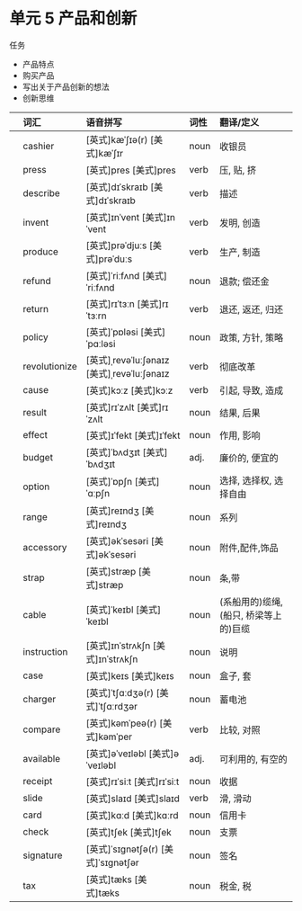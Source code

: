 # **单元** **5** 产品和创新

任务

- 产品特点
- 购买产品
- 写出关于产品创新的想法
- 创新思维

|      | 词汇          | 语音拼写                                    | 词性 | 翻译/定义                              |
| :--- | :------------ | :------------------------------------------ | :--- | :------------------------------------- |
|      | cashier       | [英式]kæˈʃɪə(r) [美式]kæˈʃɪr                | noun | 收银员                                 |
|      | press         | [英式]pres [美式]pres                       | verb | 压, 贴, 挤                             |
|      | describe      | [英式]dɪˈskraɪb [美式]dɪˈskraɪb             | verb | 描述                                   |
|      | invent        | [英式]ɪnˈvent [美式]ɪnˈvent                 | verb | 发明, 创造                             |
|      | produce       | [英式]prəˈdjuːs [美式]prəˈduːs              | verb | 生产, 制造                             |
|      | refund        | [英式]ˈriːfʌnd [美式]ˈriːfʌnd               | noun | 退款; 偿还金                           |
|      | return        | [英式]rɪˈtɜːn [美式]rɪˈtɜːrn                | verb | 退还, 返还, 归还                       |
|      | policy        | [英式]ˈpɒləsi [美式]ˈpɑːləsi                | noun | 政策, 方针, 策略                       |
|      | revolutionize | [英式]ˌrevəˈluːʃənaɪz [美式]ˌrevəˈluːʃənaɪz | verb | 彻底改革                               |
|      | cause         | [英式]kɔːz [美式]kɔːz                       | verb | 引起, 导致, 造成                       |
|      | result        | [英式]rɪˈzʌlt [美式]rɪˈzʌlt                 | noun | 结果, 后果                             |
|      | effect        | [英式]ɪˈfekt [美式]ɪˈfekt                   | noun | 作用, 影响                             |
|      | budget        | [英式]ˈbʌdʒɪt [美式]ˈbʌdʒɪt                 | adj. | 廉价的, 便宜的                         |
|      | option        | [英式]ˈɒpʃn [美式]ˈɑːpʃn                    | noun | 选择, 选择权, 选择自由                 |
|      | range         | [英式]reɪndʒ [美式]reɪndʒ                   | noun | 系列                                   |
|      | accessory     | [英式]əkˈsesəri [美式]əkˈsesəri             | noun | 附件,配件,饰品                         |
|      | strap         | [英式]stræp [美式]stræp                     | noun | 条,带                                  |
|      | cable         | [英式]ˈkeɪbl [美式]ˈkeɪbl                   | noun | (系船用的)缆绳, (船只, 桥梁等上的)巨缆 |
|      | instruction   | [英式]ɪnˈstrʌkʃn [美式]ɪnˈstrʌkʃn           | noun | 说明                                   |
|      | case          | [英式]keɪs [美式]keɪs                       | noun | 盒子, 套                               |
|      | charger       | [英式]ˈtʃɑːdʒə(r) [美式]ˈtʃɑːrdʒər          | noun | 蓄电池                                 |
|      | compare       | [英式]kəmˈpeə(r) [美式]kəmˈper              | verb | 比较, 对照                             |
|      | available     | [英式]əˈveɪləbl [美式]əˈveɪləbl             | adj. | 可利用的, 有空的                       |
|      | receipt       | [英式]rɪˈsiːt [美式]rɪˈsiːt                 | noun | 收据                                   |
|      | slide         | [英式]slaɪd [美式]slaɪd                     | verb | 滑, 滑动                               |
|      | card          | [英式]kɑːd [美式]kɑːrd                      | noun | 信用卡                                 |
|      | check         | [英式]tʃek [美式]tʃek                       | noun | 支票                                   |
|      | signature     | [英式]ˈsɪɡnətʃə(r) [美式]ˈsɪɡnətʃər         | noun | 签名                                   |
|      | tax           | [英式]tæks [美式]tæks                       | noun | 税金, 税                               |